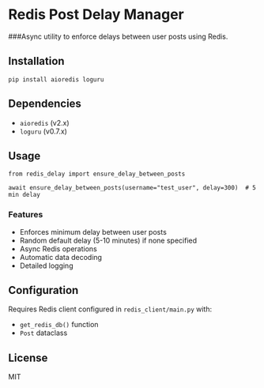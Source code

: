 # Redis Post Delay Manager

###Async utility to enforce delays between user posts using Redis.

## Installation

```
pip install aioredis loguru
```

## Dependencies
- `aioredis` (v2.x)
- `loguru` (v0.7.x)

## Usage

```
from redis_delay import ensure_delay_between_posts

await ensure_delay_between_posts(username="test_user", delay=300)  # 5 min delay
```

### Features
- Enforces minimum delay between user posts
- Random default delay (5-10 minutes) if none specified
- Async Redis operations
- Automatic data decoding
- Detailed logging

## Configuration
Requires Redis client configured in `redis_client/main.py` with:
- `get_redis_db()` function
- `Post` dataclass

## License
MIT